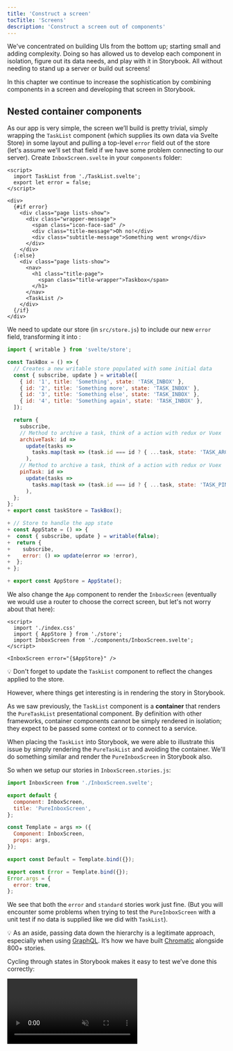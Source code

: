 ```yaml
---
title: 'Construct a screen'
tocTitle: 'Screens'
description: 'Construct a screen out of components'
---
```


We've concentrated on building UIs from the bottom up; starting small and adding complexity. Doing so has allowed us to develop each component in isolation, figure out its data needs, and play with it in Storybook. All without needing to stand up a server or build out screens!

In this chapter we continue to increase the sophistication by combining components in a screen and developing that screen in Storybook.

## Nested container components

As our app is very simple, the screen we’ll build is pretty trivial, simply wrapping the `TaskList` component (which supplies its own data via Svelte Store) in some layout and pulling a top-level `error` field out of the store (let's assume we'll set that field if we have some problem connecting to our server). Create `InboxScreen.svelte` in your `components` folder:

```svelte:title=src/components/InboxScreen.svelte
<script>
  import TaskList from './TaskList.svelte';
  export let error = false;
</script>

<div>
  {#if error}
    <div class="page lists-show">
      <div class="wrapper-message">
        <span class="icon-face-sad" />
        <div class="title-message">Oh no!</div>
        <div class="subtitle-message">Something went wrong</div>
      </div>
    </div>
  {:else}
    <div class="page lists-show">
      <nav>
        <h1 class="title-page">
          <span class="title-wrapper">Taskbox</span>
        </h1>
      </nav>
      <TaskList />
    </div>
  {/if}
</div>
```

We need to update our store (in `src/store.js`) to include our new `error` field, transforming it into :

```diff:title=src/store.js
import { writable } from 'svelte/store';

const TaskBox = () => {
  // Creates a new writable store populated with some initial data
  const { subscribe, update } = writable([
    { id: '1', title: 'Something', state: 'TASK_INBOX' },
    { id: '2', title: 'Something more', state: 'TASK_INBOX' },
    { id: '3', title: 'Something else', state: 'TASK_INBOX' },
    { id: '4', title: 'Something again', state: 'TASK_INBOX' },
  ]);

  return {
    subscribe,
    // Method to archive a task, think of a action with redux or Vuex
    archiveTask: id =>
      update(tasks =>
        tasks.map(task => (task.id === id ? { ...task, state: 'TASK_ARCHIVED' } : task))
      ),
    // Method to archive a task, think of a action with redux or Vuex
    pinTask: id =>
      update(tasks =>
        tasks.map(task => (task.id === id ? { ...task, state: 'TASK_PINNED' } : task))
      ),
  };
};
+ export const taskStore = TaskBox();

+ // Store to handle the app state
+ const AppState = () => {
+  const { subscribe, update } = writable(false);
+  return {
+    subscribe,
+    error: () => update(error => !error),
+  };
+ };

+ export const AppStore = AppState();
```

We also change the `App` component to render the `InboxScreen` (eventually we would use a router to choose the correct screen, but let's not worry about that here):

```svelte:title=src/App.svelte
<script>
  import './index.css'
  import { AppStore } from './store';
  import InboxScreen from './components/InboxScreen.svelte';
</script>

<InboxScreen error="{$AppStore}" />
```

<div class="aside">
💡 Don't forget to update the <code>TaskList</code> component to reflect the changes applied to the store.
</div>

However, where things get interesting is in rendering the story in Storybook.

As we saw previously, the `TaskList` component is a **container** that renders the `PureTaskList` presentational component. By definition with other frameworks, container components cannot be simply rendered in isolation; they expect to be passed some context or to connect to a service.

When placing the `TaskList` into Storybook, we were able to illustrate this issue by simply rendering the `PureTaskList` and avoiding the container. We'll do something similar and render the `PureInboxScreen` in Storybook also.

So when we setup our stories in `InboxScreen.stories.js`:

```js:title=src/components/InboxScreen.stories.js
import InboxScreen from './InboxScreen.svelte';

export default {
  component: InboxScreen,
  title: 'PureInboxScreen',
};

const Template = args => ({
  Component: InboxScreen,
  props: args,
});

export const Default = Template.bind({});

export const Error = Template.bind({});
Error.args = {
  error: true,
};
```

We see that both the `error` and `standard` stories work just fine. (But you will encounter some problems when trying to test the `PureInboxScreen` with a unit test if no data is supplied like we did with `TaskList`).

<div class="aside">
💡 As an aside, passing data down the hierarchy is a legitimate approach, especially when using <a href="http://graphql.org/">GraphQL</a>. It’s how we have built <a href="https://www.chromatic.com">Chromatic</a> alongside 800+ stories.
</div>

Cycling through states in Storybook makes it easy to test we’ve done this correctly:

<video autoPlay muted playsInline loop >

  <source
    src="/intro-to-storybook/finished-inboxscreen-states.mp4"
    type="video/mp4"
  />
</video>

## Component-Driven Development

We started from the bottom with `Task`, then progressed to `TaskList`, now we’re here with a whole screen UI. Our `InboxScreen` accommodates a nested container component and includes accompanying stories.

<video autoPlay muted playsInline loop style="width:480px; height:auto; margin: 0 auto;">
  <source
    src="/intro-to-storybook/component-driven-development-optimized.mp4"
    type="video/mp4"
  />
</video>

[**Component-Driven Development**](https://www.componentdriven.org/) allows you to gradually expand complexity as you move up the component hierarchy. Among the benefits are a more focused development process and increased coverage of all possible UI permutations. In short, CDD helps you build higher-quality and more complex user interfaces.

We’re not done yet - the job doesn't end when the UI is built. We also need to ensure that it remains durable over time.

<div class="aside">
💡 Don't forget to commit your changes with git!
</div>
